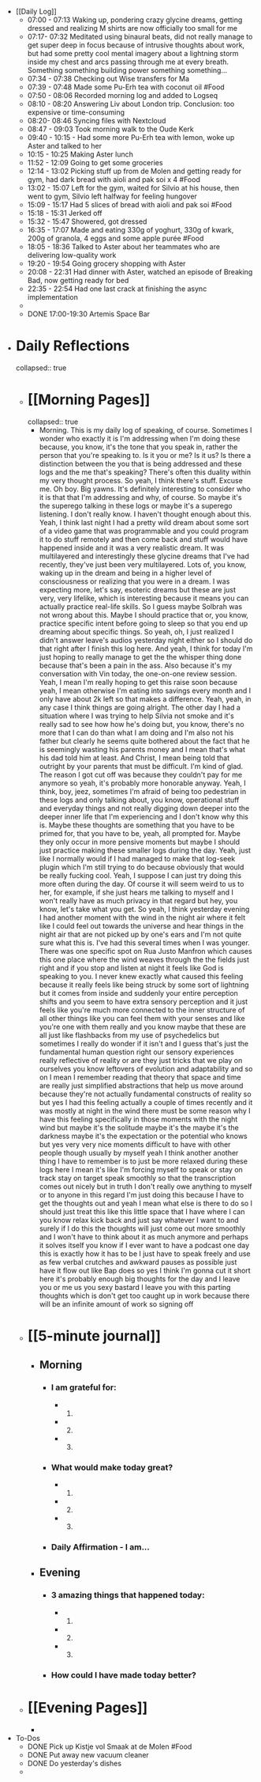- [[Daily Log]]
	- 07:00 - 07:13 Waking up, pondering crazy glycine dreams, getting dressed and realizing M shirts are now officially too small for me
	- 07:17- 07:32 Meditated using binaural beats, did not really manage to get super deep in focus because of intrusive thoughts about work, but had some pretty cool mental imagery about a lightning storm inside my chest and arcs passing through me at every breath. Something something building power something something...
	- 07:34 - 07:38 Checking out Wise transfers for Ma
	- 07:39 - 07:48 Made some Pu-Erh tea with coconut oil #Food
	- 07:50 - 08:06 Recorded morning log and added to Logseq
	- 08:10 - 08:20 Answering Liv about London trip. Conclusion: too expensive or time-consuming
	- 08:20- 08:46 Syncing files with Nextcloud
	- 08:47 - 09:03 Took morning walk to the Oude Kerk
	- 09:40 - 10:15 - Had some more Pu-Erh tea with lemon, woke up Aster and talked to her
	- 10:15 - 10:25 Making Aster lunch
	- 11:52 - 12:09 Going to get some groceries
	- 12:14 - 13:02 Picking stuff up from de Molen and getting ready for gym, had dark bread with aioli and pak soi x 4 #Food
	- 13:02 - 15:07 Left for the gym, waited for Silvio at his house, then went to gym, Silvio left halfway for feeling hungover
	- 15:09 - 15:17  Had 5 slices of bread with aioli and pak soi #Food
	- 15:18 - 15:31 Jerked off
	- 15:32 - 15:47 Showered, got dressed
	- 16:35 - 17:07 Made and eating 330g of yoghurt, 330g of kwark, 200g of granola, 4 eggs and some apple purée #Food
	- 18:05 - 18:36 Talked to Aster about her teammates who are delivering low-quality work
	- 19:20 - 19:54 Going grocery shopping with Aster
	- 20:08 - 22:31 Had dinner with Aster, watched an episode of Breaking Bad, now getting ready for bed
	- 22:35 - 22:54 Had one last crack at finishing the async implementation
	-
	- DONE 17:00-19:30 Artemis Space Bar
- # Daily Reflections
  collapsed:: true
	- # [[Morning Pages]]
	  collapsed:: true
		- Morning. This is my daily log of speaking, of course. Sometimes I wonder who exactly it is I'm addressing when I'm doing these because, you know, it's the tone that you speak in, rather the person that you're speaking to. Is it you or me? Is it us? Is there a distinction between the you that is being addressed and these logs and the me that's speaking? There's often this duality within my very thought process. So yeah, I think there's stuff. Excuse me. Oh boy. Big yawns. It's definitely interesting to consider who it is that that I'm addressing and why, of course. So maybe it's the superego talking in these logs or maybe it's a superego listening. I don't really know. I haven't thought enough about this. Yeah, I think last night I had a pretty wild dream about some sort of a video game that was programmable and you could program it to do stuff remotely and then come back and stuff would have happened inside and it was a very realistic dream. It was multilayered and interestingly these glycine dreams that I've had recently, they've just been very multilayered. Lots of, you know, waking up in the dream and being in a higher level of consciousness or realizing that you were in a dream. I was expecting more, let's say, esoteric dreams but these are just very, very lifelike, which is interesting because it means you can actually practice real-life skills. So I guess maybe Solbrah was not wrong about this. Maybe I should practice that or, you know, practice specific intent before going to sleep so that you end up dreaming about specific things. So yeah, oh, I just realized I didn't answer leave's audios yesterday night either so I should do that right after I finish this log here. And yeah, I think for today I'm just hoping to really manage to get the the whisper thing done because that's been a pain in the ass. Also because it's my conversation with Vin today, the one-on-one review session. Yeah, I mean I'm really hoping to get this raise soon because yeah, I mean otherwise I'm eating into savings every month and I only have about 2k left so that makes a difference. Yeah, yeah, in any case I think things are going alright. The other day I had a situation where I was trying to help Silvia not smoke and it's really sad to see how how he's doing but, you know, there's no more that I can do than what I am doing and I'm also not his father but clearly he seems quite bothered about the fact that he is seemingly wasting his parents money and I mean that's what his dad told him at least. And Christ, I mean being told that outright by your parents that must be difficult. I'm kind of glad. The reason I got cut off was because they couldn't pay for me anymore so yeah, it's probably more honorable anyway. Yeah, I think, boy, jeez, sometimes I'm afraid of being too pedestrian in these logs and only talking about, you know, operational stuff and everyday things and not really digging down deeper into the deeper inner life that I'm experiencing and I don't know why this is. Maybe these thoughts are something that you have to be primed for, that you have to be, yeah, all prompted for. Maybe they only occur in more pensive moments but maybe I should just practice making these smaller logs during the day. Yeah, just like I normally would if I had managed to make that log-seek plugin which I'm still trying to do because obviously that would be really fucking cool. Yeah, I suppose I can just try doing this more often during the day. Of course it will seem weird to us to her, for example, if she just hears me talking to myself and I won't really have as much privacy in that regard but hey, you know, let's take what you get. So yeah, I think yesterday evening I had another moment with the wind in the night air where it felt like I could feel out towards the universe and hear things in the night air that are not picked up by one's ears and I'm not quite sure what this is. I've had this several times when I was younger. There was one specific spot on Rua Justo Manfron which causes this one place where the wind weaves through the the fields just right and if you stop and listen at night it feels like God is speaking to you. I never knew exactly what caused this feeling because it really feels like being struck by some sort of lightning but it comes from inside and suddenly your entire perception shifts and you seem to have extra sensory perception and it just feels like you're much more connected to the inner structure of all other things like you can feel them with your senses and like you're one with them really and you know maybe that these are all just like flashbacks from my use of psychedelics but sometimes I really do wonder if it isn't and I guess that's just the fundamental human question right our sensory experiences really reflective of reality or are they just tricks that we play on ourselves you know leftovers of evolution and adaptability and so on I mean I remember reading that theory that space and time are really just simplified abstractions that help us move around because they're not actually fundamental constructs of reality so but yes I had this feeling actually a couple of times recently and it was mostly at night in the wind there must be some reason why I have this feeling specifically in those moments with the night wind but maybe it's the solitude maybe it's the maybe it's the darkness maybe it's the expectation or the potential who knows but yes very very nice moments difficult to have with other people though usually by myself yeah I think another another thing I have to remember is to just be more relaxed during these logs here I mean it's like I'm forcing myself to speak or stay on track stay on target speak smoothly so that the transcription comes out nicely but in truth I don't really owe anything to myself or to anyone in this regard I'm just doing this because I have to get the thoughts out and yeah I mean what else is there to do so I should just treat this like this little space that I have where I can you know relax kick back and just say whatever I want to and surely if I do this the thoughts will just come out more smoothly and I won't have to think about it as much anymore and perhaps it solves itself you know if I ever want to have a podcast one day this is exactly how it has to be I just have to speak freely and use as few verbal crutches and awkward pauses as possible just have it flow out like Bap does so yes I think I'm gonna cut it short here it's probably enough big thoughts for the day and I leave you or me us you sexy bastard I leave you with this parting thoughts which is don't get too caught up in work because there will be an infinite amount of work so signing off
	- # [[5-minute journal]]
		- ## Morning
			- ### I am grateful for:
				- 1.
				- 2.
				- 3.
			- ### What would make today great?
				- 1.
				- 2.
				- 3.
			- ### Daily Affirmation - I am...
		- ## Evening
			- ### 3 amazing things that happened today:
				- 1.
				- 2.
				- 3.
			- ### How could I have made today better?
	- # [[Evening Pages]]
		-
- To-Dos
	- DONE Pick up Kistje vol Smaak at de Molen #Food
	- DONE Put away new vacuum cleaner
	- DONE Do yesterday's dishes
	-